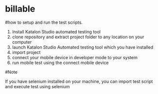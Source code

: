 # billable

#how to setup and run the test scripts.

1. Install Katalon Studio automated testing tool
2. clone repository and extract project folder to any location on your computer
3. launch Katalon Studio Automated testing tool which you have installed
4. import project
5. connect your mobile device in developer mode to your system
6. run mobile test using the connect mobile device


#Note

If you have selenium installed on your machine, you can import test script and execute test using selenium
